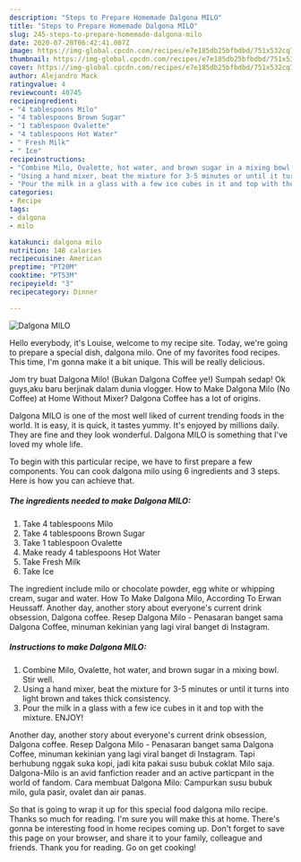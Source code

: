 ```yaml
---
description: "Steps to Prepare Homemade Dalgona MILO"
title: "Steps to Prepare Homemade Dalgona MILO"
slug: 245-steps-to-prepare-homemade-dalgona-milo
date: 2020-07-20T06:42:41.007Z
image: https://img-global.cpcdn.com/recipes/e7e185db25bfbdbd/751x532cq70/dalgona-milo-recipe-main-photo.jpg
thumbnail: https://img-global.cpcdn.com/recipes/e7e185db25bfbdbd/751x532cq70/dalgona-milo-recipe-main-photo.jpg
cover: https://img-global.cpcdn.com/recipes/e7e185db25bfbdbd/751x532cq70/dalgona-milo-recipe-main-photo.jpg
author: Alejandro Mack
ratingvalue: 4
reviewcount: 40745
recipeingredient:
- "4 tablespoons Milo"
- "4 tablespoons Brown Sugar"
- "1 tablespoon Ovalette"
- "4 tablespoons Hot Water"
- " Fresh Milk"
- " Ice"
recipeinstructions:
- "Combine Milo, Ovalette, hot water, and brown sugar in a mixing bowl. Stir well."
- "Using a hand mixer, beat the mixture for 3-5 minutes or until it turns into light brown and takes thick consistency."
- "Pour the milk in a glass with a few ice cubes in it and top with the mixture. ENJOY!"
categories:
- Recipe
tags:
- dalgona
- milo

katakunci: dalgona milo 
nutrition: 148 calories
recipecuisine: American
preptime: "PT20M"
cooktime: "PT53M"
recipeyield: "3"
recipecategory: Dinner

---
```



![Dalgona MILO](https://img-global.cpcdn.com/recipes/e7e185db25bfbdbd/751x532cq70/dalgona-milo-recipe-main-photo.jpg)

Hello everybody, it's Louise, welcome to my recipe site. Today, we're going to prepare a special dish, dalgona milo. One of my favorites food recipes. This time, I'm gonna make it a bit unique. This will be really delicious.

Jom try buat Dalgona Milo! (Bukan Dalgona Coffee ye!) Sumpah sedap! Ok guys,aku baru berjinak dalam dunia vlogger. How to Make Dalgona Milo (No Coffee) at Home Without Mixer? Dalgona Coffee has a lot of origins.

Dalgona MILO is one of the most well liked of current trending foods in the world. It is easy, it is quick, it tastes yummy. It's enjoyed by millions daily. They are fine and they look wonderful. Dalgona MILO is something that I've loved my whole life.


To begin with this particular recipe, we have to first prepare a few components. You can cook dalgona milo using 6 ingredients and 3 steps. Here is how you can achieve that.

<!--inarticleads1-->

##### The ingredients needed to make Dalgona MILO:

1. Take 4 tablespoons Milo
1. Take 4 tablespoons Brown Sugar
1. Take 1 tablespoon Ovalette
1. Make ready 4 tablespoons Hot Water
1. Take  Fresh Milk
1. Take  Ice


The ingredient include milo or chocolate powder, egg white or whipping cream, sugar and water. How To Make Dalgona Milo, According To Erwan Heussaff. Another day, another story about everyone&#39;s current drink obsession, Dalgona coffee. Resep Dalgona Milo - Penasaran banget sama Dalgona Coffee, minuman kekinian yang lagi viral banget di Instagram. 

<!--inarticleads2-->

##### Instructions to make Dalgona MILO:

1. Combine Milo, Ovalette, hot water, and brown sugar in a mixing bowl. Stir well.
1. Using a hand mixer, beat the mixture for 3-5 minutes or until it turns into light brown and takes thick consistency.
1. Pour the milk in a glass with a few ice cubes in it and top with the mixture. ENJOY!


Another day, another story about everyone&#39;s current drink obsession, Dalgona coffee. Resep Dalgona Milo - Penasaran banget sama Dalgona Coffee, minuman kekinian yang lagi viral banget di Instagram. Tapi berhubung nggak suka kopi, jadi kita pakai susu bubuk coklat Milo saja. Dalgona-Milo is an avid fanfiction reader and an active particpant in the world of fandom. Cara membuat Dalgona Milo: Campurkan susu bubuk milo, gula pasir, ovalet dan air panas. 

So that is going to wrap it up for this special food dalgona milo recipe. Thanks so much for reading. I'm sure you will make this at home. There's gonna be interesting food in home recipes coming up. Don't forget to save this page on your browser, and share it to your family, colleague and friends. Thank you for reading. Go on get cooking!
